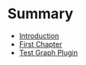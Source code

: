 # Summary

* [Introduction](README.md)
* [First Chapter](chapter1.md)
* [Test Graph Plugin](test-graph-plugin.md)

